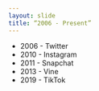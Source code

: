 ```yaml
---
layout: slide
title: “2006 - Present” 
---
```

* 2006 - Twitter
* 2010 - Instagram
* 2011 - Snapchat
* 2013 - Vine
* 2019 - TikTok
